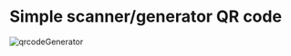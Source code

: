 # Simple scanner/generator QR code
![qrcodeGenerator](https://user-images.githubusercontent.com/86000667/147539056-e40ba58e-262a-47ee-bccd-00f15697568b.gif)
